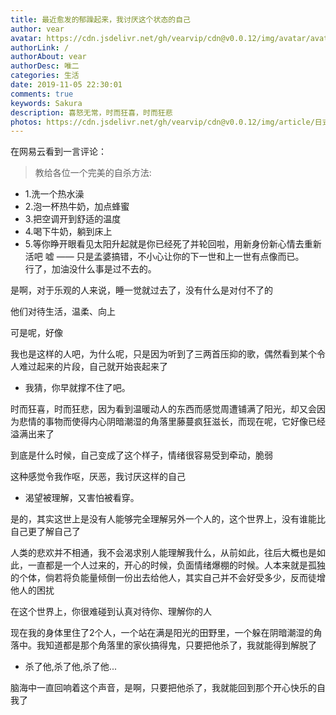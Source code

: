 ```yaml
---
title: 最近愈发的郁躁起来，我讨厌这个状态的自己
author: vear
avatar: https://cdn.jsdelivr.net/gh/vearvip/cdn@v0.0.12/img/avatar/avatar.webp
authorLink: /
authorAbout: vear
authorDesc: 唯二
categories: 生活
date: 2019-11-05 22:30:01
comments: true
keywords: Sakura
description: 喜怒无常，时而狂喜，时而狂悲
photos: https://cdn.jsdelivr.net/gh/vearvip/cdn@v0.0.12/img/article/日式女生03.webp
---
```

在网易云看到一言评论：
>教给各位一个完美的自杀方法:
-  1.洗一个热水澡
-  2.泡一杯热牛奶，加点蜂蜜
-  3.把空调开到舒适的温度
-  4.喝下牛奶，躺到床上
-  5.等你睁开眼看见太阳升起就是你已经死了并轮回啦，用新身份新心情去重新活吧 嘘 —— 只是孟婆搞错，不小心让你的下一世和上一世有点像而已。
<br>行了，加油没什么事是过不去的。

是啊，对于乐观的人来说，睡一觉就过去了，没有什么是对付不了的

他们对待生活，温柔、向上

可是呢，好像

我也是这样的人吧，为什么呢，只是因为听到了三两首压抑的歌，偶然看到某个令人难过起来的片段，自己就开始丧起来了

-  我猜，你早就撑不住了吧。

时而狂喜，时而狂悲，因为看到温暖动人的东西而感觉周遭铺满了阳光，却又会因为悲情的事物而使得内心阴暗潮湿的角落里藤蔓疯狂滋长，而现在呢，它好像已经溢满出来了

到底是什么时候，自己变成了这个样子，情绪很容易受到牵动，脆弱

这种感觉令我作呕，厌恶，我讨厌这样的自己

-  渴望被理解，又害怕被看穿。

是的，其实这世上是没有人能够完全理解另外一个人的，这个世界上，没有谁能比自己更了解自己了

人类的悲欢并不相通，我不会渴求别人能理解我什么，从前如此，往后大概也是如此，一直都是一个人过来的，开心的时候，负面情绪爆棚的时候。人本来就是孤独的个体，倘若将负能量倾倒一份出去给他人，其实自己并不会好受多少，反而徒增他人的困扰

在这个世界上，你很难碰到认真对待你、理解你的人

现在我的身体里住了2个人，一个站在满是阳光的田野里，一个躲在阴暗潮湿的角落中。我知道都是那个角落里的家伙搞得鬼，只要把他杀了，我就能得到解脱了

-  杀了他,杀了他,杀了他...

脑海中一直回响着这个声音，是啊，只要把他杀了，我就能回到那个开心快乐的自我了
